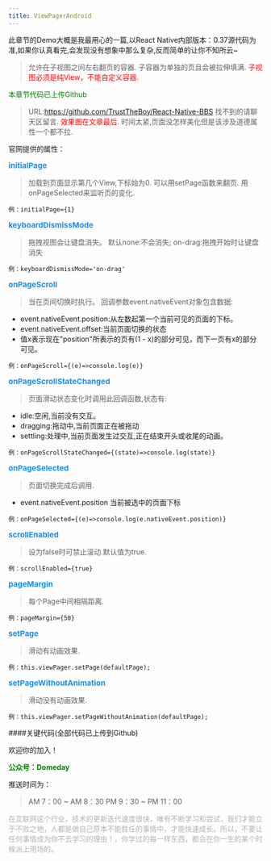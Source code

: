 ```yaml
---
title: ViewPagerAndroid
---
```


此章节的Demo大概是我最用心的一篇,以React Native内部版本：0.37源代码为准,如果你认真看完,会发现没有想象中那么复杂,反而简单的让你不知所云~

<!-- More -->

>允许在子视图之间左右翻页的容器.
>子容器为单独的页且会被拉伸填满.
><span style='color:red'>子视图必须是纯View，不能自定义容器.</span>

<font style='color:green;'>本章节代码已上传Github</font>
>URL:https://github.com/TrustTheBoy/React-Native-BBS
>找不到的请聊天区留言.
><span style='color:red'>效果图在文章最后.</span>
>时间太紧,页面没怎样美化但是该涉及道德属性一个都不拉.

官网提供的属性：

<span style='color:#188eee;font-size:15;font-weight:bold'>initialPage</span>
>加载到页面显示第几个View,下标始为0.
>可以用setPage函数来翻页.
>用onPageSelected来监听页的变化.

	例：initialPage={1}

<span style='color:#188eee;font-size:15;font-weight:bold'>keyboardDismissMode</span>
>拖拽视图会让键盘消失。
>默认none:不会消失;
>on-drag:拖拽开始时让键盘消失

	例：keyboardDismissMode='on-drag'

<span style='color:#188eee;font-size:15;font-weight:bold'>onPageScroll</span>
>当在页间切换时执行。
>回调参数event.nativeEvent对象包含数据:

- event.nativeEvent.position:从左数起第一个当前可见的页面的下标。
- event.nativeEvent.offset:当前页面切换的状态
- 值x表示现在"position"所表示的页有(1 - x)的部分可见，而下一页有x的部分可见。	

> 

	例：onPageScroll={(e)=>console.log(e)}

<span style='color:#188eee;font-size:15;font-weight:bold'>onPageScrollStateChanged</span>
>页面滑动状态变化时调用此回调函数,状态有:


- idle:空闲,当前没有交互。
- dragging:拖动中,当前页面正在被拖动
- settling:处理中,当前页面发生过交互,正在结束开头或收尾的动画。

> 
    
	例：onPageScrollStateChanged={(state)=>console.log(state)}

<span style='color:#188eee;font-size:15;font-weight:bold'>onPageSelected</span>
>页面切换完成后调用.

  - event.nativeEvent.position 当前被选中的页面下标

> 

    例：onPageSelected={(e)=>console.log(e.nativeEvent.position)} 

<span style='color:#188eee;font-size:15;font-weight:bold'>scrollEnabled</span>
>设为false时可禁止滚动.默认值为true.

    例：scrollEnabled={true} 
<span style='color:#188eee;font-size:15;font-weight:bold'>pageMargin</span>
>每个Page中间相隔距离.

    例：pageMargin={50}

<span style='color:#188eee;font-size:15;font-weight:bold'>setPage</span>
>滑动有动画效果.

    例：this.viewPager.setPage(defaultPage);
<span style='color:#188eee;font-size:15;font-weight:bold'>setPageWithoutAnimation</span>
>滑动没有动画效果.

    例：this.viewPager.setPageWithoutAnimation(defaultPage);

####关键代码(全部代码已上传到Github)


欢迎你的加入！

<font style='color:green;font-weight:bold'>公众号：Domeday</font>

推送时间为：
>AM 7：00 ~ AM 8：30 
>PM 9：30 ~ PM 11：00

<span style='color:#B2B2B2'>在互联网这个行业，技术的更新迭代速度很快，唯有不断学习和尝试，我们才能立于不败之地，人都是做自己原本不能胜任的事情中，才能快速成长。所以，不要让任何事情成为你不去学习的理由！，你学过的每一样东西，都会在你一生的某个时候派上用场的。
</span>

